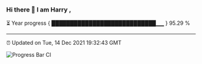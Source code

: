 ### Hi there 👋 I am Harry , 

⏳ Year progress { ████████████████████████████▁▁ } 95.29 %

---

⏰ Updated on Tue, 14 Dec 2021 19:32:43 GMT

![Progress Bar CI](https://github.com/duykhang68/duykhang68/workflows/Progress%20Bar%20CI/badge.svg)
